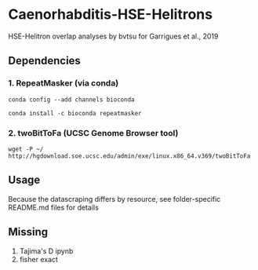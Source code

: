 # Caenorhabditis-HSE-Helitrons
HSE-Helitron overlap analyses by bvtsu for Garrigues et al., 2019

## Dependencies
### 1. RepeatMasker (via conda)
```conda config --add channels bioconda```

```conda install -c bioconda repeatmasker```
### 2. twoBitToFa (UCSC Genome Browser tool)
```wget -P ~/ http://hgdownload.soe.ucsc.edu/admin/exe/linux.x86_64.v369/twoBitToFa```
## Usage
Because the datascraping differs by resource, see folder-specific README.md files for details

## Missing
1. Tajima's D ipynb
2. fisher exact
